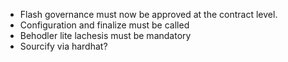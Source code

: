 * Flash governance must now be approved at the contract level.
* Configuration and finalize must be called
* Behodler lite lachesis must be mandatory
* Sourcify via hardhat?